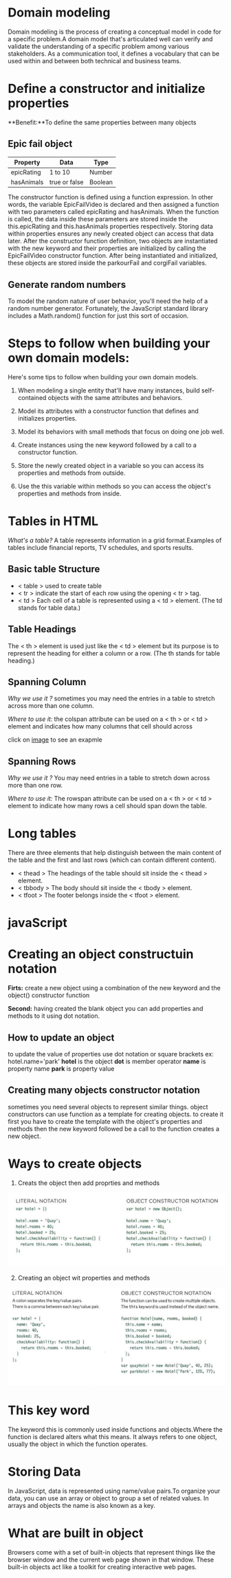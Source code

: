 # Domain modeling
Domain modeling is the process of creating a conceptual model in code for a specific problem.A domain model that's articulated well can verify and validate the understanding of a specific problem among various stakeholders. As a communication tool, it defines a vocabulary that can be used within and between both technical and business teams.

# Define a constructor and initialize properties
**Benefit:**To define the same properties between many objects

## Epic fail object

Property | Data | Type
------------ | ------------- |----------- |
epicRating   |  1 to 10      | Number     |
hasAnimals   | true or false | Boolean    |

The constructor function is defined using a function expression. In other words, the variable EpicFailVideo is declared and then assigned a function with two parameters called epicRating and hasAnimals.
When the function is called, the data inside these parameters are stored inside the this.epicRating and this.hasAnimals properties respectively. Storing data within properties ensures any newly created object can access that data later.
After the constructor function definition, two objects are instantiated with the new keyword and their properties are initialized by calling the EpicFailVideo constructor function. After being instantiated and initialized, these objects are stored inside the parkourFail and corgiFail variables.

## Generate random numbers
To model the random nature of user behavior, you'll need the help of a random number generator. Fortunately, the JavaScript standard library includes a Math.random() function for just this sort of occasion.

# Steps to follow when building your own domain models:
Here's some tips to follow when building your own domain models.

1. When modeling a single entity that'll have many instances, build self-contained objects with the same attributes and behaviors.

2. Model its attributes with a constructor function that defines and initializes properties.

3. Model its behaviors with small methods that focus on doing one job well.

4. Create instances using the new keyword followed by a call to a constructor function.

5. Store the newly created object in a variable so you can access its properties and methods from outside.

6. Use the this variable within methods so you can access the object's properties and methods from inside.

# Tables in HTML

*What's a table?* A table represents information in a grid format.Examples of tables include financial reports, TV schedules, and sports results.

## Basic table Structure

- < table > used to create table 
- < tr > indicate the start of each row using the opening < tr > tag.  
- < td > Each cell of a table is represented using a < td > element. (The td stands for table data.)

## Table Headings
The < th > element is used just like the < td > element but its purpose is to represent the heading for either a column or a row. (The th stands for table heading.) 

## Spanning Column

*Why we use it ?*  sometimes you may need the entries in a table to stretch across more than one column.

*Where to use it:* the colspan attribute can be used on a < th > or < td > element and indicates how many columns that cell should across

click on [image](https://abhiandroid.com/ui/wp-content/uploads/2016/05/Row-and-Column-in-Table-Layout-Android.jpg) to see an exapmle 

## Spanning Rows

*Why we use it ?* You may need entries in a table to stretch down across more than one row.

*Where to use it:* The rowspan attribute can be used on a < th > or < td > element to indicate how many rows a cell should span down the table.

# Long tables

There are three elements that help distinguish between the main content of the table and the first and last rows (which can contain different content).

- < thead > The headings of the table should sit inside the < thead > element. 
- < tbbody > The body should sit inside the < tbody > element. 
- < tfoot > The footer belongs inside the < tfoot > element.

# javaScript
# Creating an object constructuin notation

**Firts:** create a new object using a combination of the new keyword and the object() constructor function 

**Second:** having created the blank object you can add properties and methods to it using dot notation.

## How to update an object 

to update the value of properties use dot notation or square brackets ex: hotel.name='park'
**hotel** is the object **dot** is member operator **name** is property name **park** is property value

## Creating many objects constructor notation 
sometimes you need several objects to represent similar things. object constructors can use function as a template for creating objects.
to create it first you have to create the template with the object's properties and methods 
then the new keyword followed be a call to the function creates a new object.

# Ways to create objects

1. Creats the object then add proprties and methods

![image](object2.PNG)

2. Creating an object wit properties and methods

![images](object3.PNG)

# This key word 
The keyword this is commonly used inside functions and objects.Where the function is declared alters what this means. It always refers to one object, usually the object in which the function operates. 

# Storing Data 
In JavaScript, data is represented using name/value pairs.To organize your data, you can use an array or object to group a set of related values. In arrays and objects the name is also known as a key. 

# What are built in object 

Browsers come with a set of built-in objects that represent things like the browser window and the current web page shown in that window. These built-in objects act like a toolkit for creating interactive web pages. 
